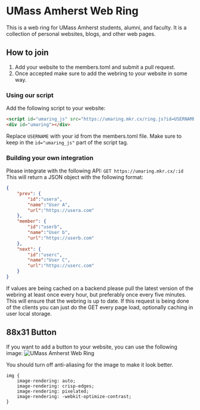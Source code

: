 # UMass Amherst Web Ring

This is a web ring for UMass Amherst students, alumni, and faculty.
It is a collection of personal websites, blogs, and other web pages.

## How to join
1. Add your website to the members.toml and submit a pull request.
2. Once accepted make sure to add the webring to your website in some way.

### Using our script
Add the following script to your website:
```html
<script id="umaring_js" src="https://umaring.mkr.cx/ring.js?id=USERNAME"></script>
<div id="umaring"></div>
```

Replace `USERNAME` with your id from the members.toml file.
Make sure to keep in the `id="umaring_js"` part of the script tag.

### Building your own integration
Please integrate with the following API:
`GET https://umaring.mkr.cx/:id`
This will return a JSON object with the following format:
```json
{
    "prev": {
        "id":"usera",
        "name":"User A",
        "url":"https://usera.com"
    },
    "member": {
        "id":"userb",
        "name":"User b",
        "url":"https://userb.com"
    },
    "next": {
        "id":"userc",
        "name":"User C",
        "url":"https://userc.com"
    }
}
```
If values are being cached on a backend please pull the latest version of the webring at least once every hour, but preferably once every five minutes. 
This will ensure that the webring is up to date.
If this request is being done of the clients you can just do the GET every page load, optionally caching in user local storage.


## 88x31 Button
If you want to add a button to your website, you can use the following image:
![UMass Amherst Web Ring](umass.png)

You should turn off anti-aliasing for the image to make it look better.
```
img {
    image-rendering: auto;
    image-rendering: crisp-edges;
    image-rendering: pixelated;
    image-rendering: -webkit-optimize-contrast;
}
```
